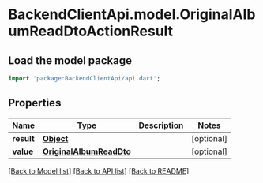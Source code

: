 # BackendClientApi.model.OriginalAlbumReadDtoActionResult

## Load the model package
```dart
import 'package:BackendClientApi/api.dart';
```

## Properties
Name | Type | Description | Notes
------------ | ------------- | ------------- | -------------
**result** | [**Object**](.md) |  | [optional] 
**value** | [**OriginalAlbumReadDto**](OriginalAlbumReadDto.md) |  | [optional] 

[[Back to Model list]](../README.md#documentation-for-models) [[Back to API list]](../README.md#documentation-for-api-endpoints) [[Back to README]](../README.md)


